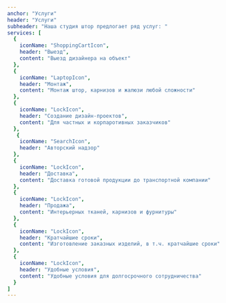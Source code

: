 ```yaml
---
anchor: "Услуги"
header: "Услуги"
subheader: "Наша студия штор предлогает ряд услуг: "
services: [
  {
    iconName: "ShoppingCartIcon",
    header: "Выезд",
    content: "Выезд дизайнера на объект"
  },
  {
    iconName: "LaptopIcon",
    header: "Монтаж",
    content: "Монтаж штор, карнизов и жалюзи любой сложности"
  },
  {
    iconName: "LockIcon",
    header: "Создание дизайн-проектов",
    content: "Для частных и корпаротивных заказчиков"
  },
   {
    iconName: "SearchIcon",
    header: "Авторский надзор"
  },
  {
    iconName: "LockIcon",
    header: "Доставка",
    content: "Доставка готовой продукции до транспортной компании"
  },
  {
    iconName: "LockIcon",
    header: "Продажа",
    content: "Интерьерных тканей, карнизов и фурнитуры"
  },
  {
    iconName: "LockIcon",
    header: "Кратчайшие сроки",
    content: "Изготовление заказных изделий, в т.ч. кратчайшие сроки"
  },
  {
    iconName: "LockIcon",
    header: "Удобные условия",
    content: "Удобные условия для долгосрочного сотрудничества"
  }
]
---
```

